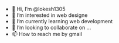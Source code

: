 - 👋 Hi, I’m @lokesh1305
- 👀 I’m interested in web designe
- 🌱 I’m currently learning web development 
- 💞️ I’m looking to collaborate on ...
- 📫 How to reach me by gmail

<!---
lokesh1305/lokesh1305 is a ✨ special ✨ repository because its `README.md` (this file) appears on your GitHub profile.
You can click the Preview link to take a look at your changes.
--->
